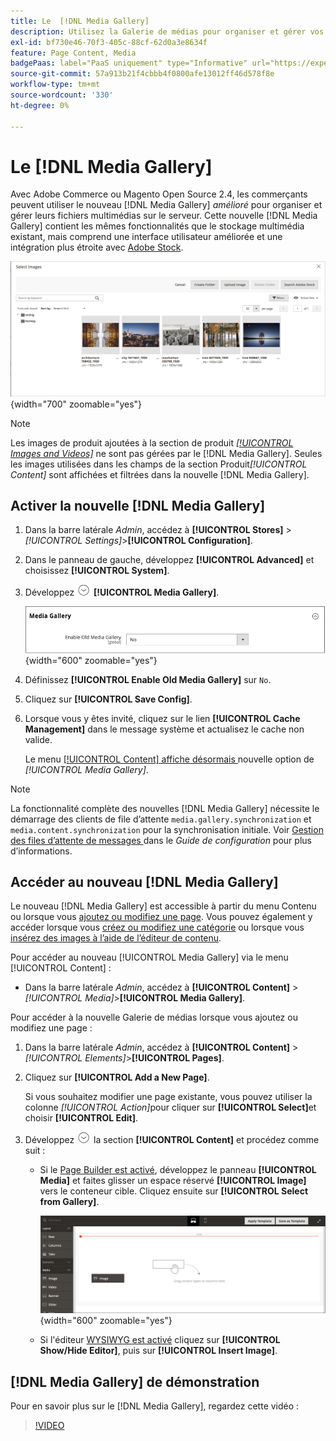 ```yaml
---
title: Le  [!DNL Media Gallery]
description: Utilisez la Galerie de médias pour organiser et gérer vos fichiers multimédias sur le serveur.
exl-id: bf730e46-70f3-405c-88cf-62d0a3e8634f
feature: Page Content, Media
badgePaas: label="PaaS uniquement" type="Informative" url="https://experienceleague.adobe.com/fr/docs/commerce/user-guides/product-solutions" tooltip="S’applique uniquement aux projets Adobe Commerce on Cloud (infrastructure PaaS gérée par Adobe) et aux projets On-premise."
source-git-commit: 57a913b21f4cbbb4f0800afe13012ff46d578f8e
workflow-type: tm+mt
source-wordcount: '330'
ht-degree: 0%

---
```


# Le [!DNL Media Gallery]

Avec Adobe Commerce ou Magento Open Source 2.4, les commerçants peuvent utiliser le nouveau [!DNL Media Gallery] _amélioré_ pour organiser et gérer leurs fichiers multimédias sur le serveur. Cette nouvelle [!DNL Media Gallery] contient les mêmes fonctionnalités que le stockage multimédia existant, mais comprend une interface utilisateur améliorée et une intégration plus étroite avec [Adobe Stock][adobe-stock].

![Images affichées dans la grille Galerie de médias](./assets/media-gallery-grid.png){width="700" zoomable="yes"}

>[!NOTE]
>
>Les images de produit ajoutées à la section de produit [_[!UICONTROL Images and Videos]_](../catalog/product-image.md#upload-an-image) ne sont pas gérées par le [!DNL Media Gallery]. Seules les images utilisées dans les champs de la section Produit&#x200B;_[!UICONTROL Content]_ sont affichées et filtrées dans la nouvelle [!DNL Media Gallery].

## Activer la nouvelle [!DNL Media Gallery]

1. Dans la barre latérale _Admin_, accédez à **[!UICONTROL Stores]** > _[!UICONTROL Settings]_>**[!UICONTROL Configuration]**.

1. Dans le panneau de gauche, développez **[!UICONTROL Advanced]** et choisissez **[!UICONTROL System]**.

1. Développez ![Sélecteur d’extension](../assets/icon-display-expand.png) **[!UICONTROL Media Gallery]**.

   ![Configuration avancée - [!DNL Media Gallery]](./assets/system-media-gallery.png){width="600" zoomable="yes"}

1. Définissez **[!UICONTROL Enable Old Media Gallery]** sur `No`.

1. Cliquez sur **[!UICONTROL Save Config]**.

1. Lorsque vous y êtes invité, cliquez sur le lien **[!UICONTROL Cache Management]** dans le message système et actualisez le cache non valide.

   Le menu [[!UICONTROL Content] affiche désormais ](/help/content-design/content-menu.md) nouvelle option de _[!UICONTROL Media Gallery]_.

>[!NOTE]
>
>La fonctionnalité complète des nouvelles [!DNL Media Gallery] nécessite le démarrage des clients de file d’attente `media.gallery.synchronization` et `media.content.synchronization` pour la synchronisation initiale. Voir [ Gestion des files d’attente de messages ](https://experienceleague.adobe.com/docs/commerce-operations/configuration-guide/message-queues/manage-message-queues.html?lang=fr) dans le _Guide de configuration_ pour plus d’informations.

## Accéder au nouveau [!DNL Media Gallery]

Le nouveau [!DNL Media Gallery] est accessible à partir du menu Contenu ou lorsque vous [ajoutez ou modifiez une page](/help/content-design/page-add.md). Vous pouvez également y accéder lorsque vous [créez ou modifiez une catégorie](/help/catalog/category-create.md) ou lorsque vous [insérez des images à l’aide de l’éditeur de contenu](/help/content-design/editor-insert-image.md).

Pour accéder au nouveau [!UICONTROL Media Gallery] via le menu [!UICONTROL Content] :

- Dans la barre latérale _Admin_, accédez à **[!UICONTROL Content]** > _[!UICONTROL Media]_>**[!UICONTROL Media Gallery]**.

Pour accéder à la nouvelle Galerie de médias lorsque vous ajoutez ou modifiez une page :

1. Dans la barre latérale _Admin_, accédez à **[!UICONTROL Content]** > _[!UICONTROL Elements]_>**[!UICONTROL Pages]**.

1. Cliquez sur **[!UICONTROL Add a New Page]**.

   Si vous souhaitez modifier une page existante, vous pouvez utiliser la colonne _[!UICONTROL Action]_&#x200B;pour cliquer sur **[!UICONTROL Select]**&#x200B;et choisir **[!UICONTROL Edit]**.

1. Développez ![Sélecteur d’extension](../assets/icon-display-expand.png) la section **[!UICONTROL Content]** et procédez comme suit :

   - Si le [Page Builder est activé](../page-builder/setup.md), développez le panneau **[!UICONTROL Media]** et faites glisser un espace réservé **[!UICONTROL Image]** vers le conteneur cible. Cliquez ensuite sur **[!UICONTROL Select from Gallery]**.

     ![Faire glisser l’image vers l’étape](./assets/pb-media-image-drag.png){width="600" zoomable="yes"}

   - Si l&#39;éditeur [WYSIWYG est activé](/help/content-design/editor.md) cliquez sur **[!UICONTROL Show/Hide Editor]**, puis sur **[!UICONTROL Insert Image]**.

## [!DNL Media Gallery] de démonstration

Pour en savoir plus sur le [!DNL Media Gallery], regardez cette vidéo :

>[!VIDEO](https://video.tv.adobe.com/v/3411044?quality=12&learn=on&captions=fre_fr)

[adobe-stock]: https://stock.adobe.com

